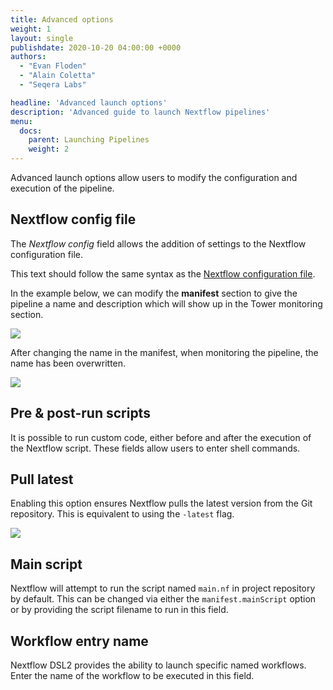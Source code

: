 ```yaml
---
title: Advanced options
weight: 1
layout: single
publishdate: 2020-10-20 04:00:00 +0000
authors:
  - "Evan Floden"
  - "Alain Coletta"
  - "Seqera Labs"

headline: 'Advanced launch options'
description: 'Advanced guide to launch Nextflow pipelines'
menu:
  docs:
    parent: Launching Pipelines
    weight: 2
---
```

Advanced launch options allow users to modify the configuration and execution of the pipeline.


## Nextflow config file
The *Nextflow config* field allows the addition of settings to the Nextflow configuration file.

This text should follow the same syntax as the [Nextflow configuration file](https://www.nextflow.io/docs/latest/config.html?highlight=profiles#config-syntax).

In the example below, we can modify the **manifest** section to give the pipeline a name and description which will show up in the Tower monitoring section.

![](/uploads/2020/10/launch_manifest.png)



After changing the name in the manifest, when monitoring the pipeline, the name has been overwritten.

![](/uploads/2020/10/launch_pipeline_rename.png)



## Pre & post-run scripts
It is possible to run custom code, either before and after the execution of the Nextflow script. These fields allow users to enter shell commands.


## Pull latest
Enabling this option ensures Nextflow pulls the latest version from the Git repository. This is equivalent to using the `-latest` flag.

![](/uploads/2020/11/launch_advanced.png)



## Main script
Nextflow will attempt to run the script named `main.nf` in project repository by default. This can be changed via either the `manifest.mainScript` option or by providing the script filename to run in this field.

## Workflow entry name 
Nextflow DSL2 provides the ability to launch specific named workflows. Enter the name of the workflow to be executed in this field.
